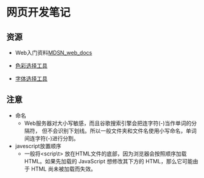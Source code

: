 # 网页开发笔记

## 资源
* Web入门资料[MDSN_web_docs](https://developer.mozilla.org/zh-CN/docs/Learn/Getting_started_with_the_web)

* [色彩选择工具](https://developer.mozilla.org/zh-CN/docs/Web/CSS/CSS_Colors/Color_picker_tool)

* [字体选择工具](https://fonts.google.com/)

## 注意
* 命名
	* Web服务器对大小写敏感，而且谷歌搜索引擎会把连字符(-)当作单词的分隔符， 但不会识别下划线。所以一般文件夹和文件名使用小写命名，单词间连字符(-)进行分割。
* javescript放置顺序
	* 一般将\<scrip\t> 放在HTML文件的底部，因为浏览器会按照顺序加载 HTML。如果先加载的 JavaScript 想修改其下方的 HTML，那么它可能由于 HTML 尚未被加载而失效。


